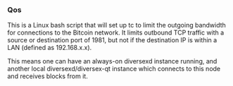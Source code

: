 ### Qos ###

This is a Linux bash script that will set up tc to limit the outgoing bandwidth for connections to the Bitcoin network. It limits outbound TCP traffic with a source or destination port of 1981, but not if the destination IP is within a LAN (defined as 192.168.x.x).

This means one can have an always-on diversexd instance running, and another local diversexd/diversex-qt instance which connects to this node and receives blocks from it.

